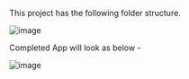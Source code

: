 This project has the following folder structure.

![image](https://user-images.githubusercontent.com/124775002/236675894-4836b910-f69c-413c-999e-e4a4b118f2df.png)

Completed App will look as below -

![image](https://user-images.githubusercontent.com/124775002/236676227-bfa7d0b4-ddbe-4882-b3a3-34ba2391c91b.png)

